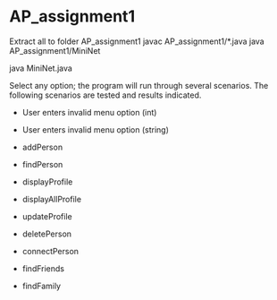 # AP_assignment1
Extract all to folder AP_assignment1
javac AP_assignment1/*.java
java AP_assignment1/MiniNet

java MiniNet.java

Select any option; the program will run through several scenarios. The following scenarios are tested and results indicated.

- User enters invalid menu option (int)
- User enters invalid menu option (string)

- addPerson
- findPerson
- displayProfile
- displayAllProfile
- updateProfile
- deletePerson
- connectPerson
- findFriends
- findFamily	
	

